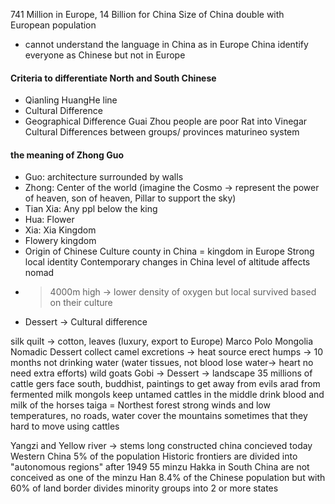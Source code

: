 741 Million in Europe, 14 Billion for China
Size of China double with European population
- cannot understand the language in China as in Europe
China identify everyone as Chinese but not in Europe
#### Criteria to differentiate North and South Chinese
- Qianling HuangHe line
- Cultural Difference
- Geographical Difference
Guai Zhou people are poor
Rat into Vinegar 
Cultural Differences between groups/ provinces
maturineo system 
#### the meaning of Zhong Guo
- Guo: architecture surrounded by walls
-  Zhong: Center of the world (imagine the Cosmo -> represent the power of heaven, son of heaven, Pillar to support the sky)
- Tian Xia: Any ppl below the king
- Hua: Flower
- Xia: Xia Kingdom
- Flowery kingdom
- Origin of Chinese Culture
county in China = kingdom in Europe
Strong local identity
Contemporary changes in China
level of altitude affects nomad
- >4000m high -> lower density of oxygen but local survived based on their culture
- Dessert -> Cultural difference

silk quilt -> cotton, leaves (luxury, export to Europe)
Marco Polo
Mongolia Nomadic Dessert
collect camel excretions -> heat source
erect humps -> 10 months not drinking water (water tissues, not blood lose water-> heart no need extra efforts)
wild goats
Gobi -> Dessert -> landscape
35 millions of cattle
gers face south, buddhist, paintings to get away from evils
arad from fermented milk
mongols keep untamed cattles in the middle
drink blood and milk of the horses
taiga = Northest forest strong winds and low temperatures, no roads, water cover the mountains sometimes that they hard to move using cattles

Yangzi and Yellow river -> stems long constructed china concieved today
Western China 5% of the population
Historic frontiers are divided into "autonomous regions" after 1949
55 minzu
Hakka in South China are not conceived as one of the minzu
Han 8.4% of the Chinese population but with 60% of land
border divides minority groups into 2 or more states
